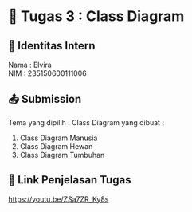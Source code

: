# 📁 Tugas 3 : Class Diagram

## 👤 Identitas Intern
Nama : Elvira              
NIM  : 235150600111006

## 📤 Submission

Tema yang dipilih : 
Class Diagram yang dibuat : 
1. Class Diagram Manusia
2. Class Diagram Hewan
3. Class Diagram Tumbuhan


## 🔗 Link Penjelasan Tugas

https://youtu.be/ZSa7ZR_Ky8s

